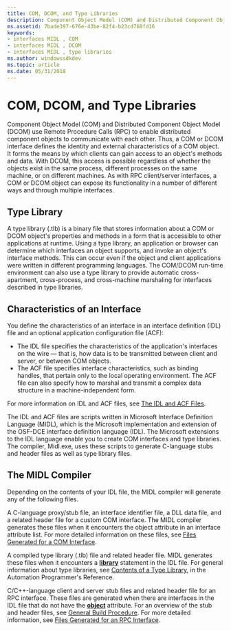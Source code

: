 ```yaml
---
title: COM, DCOM, and Type Libraries
description: Component Object Model (COM) and Distributed Component Object Model (DCOM) use Remote Procedure Calls (RPC) to enable distributed component objects to communicate with each other.
ms.assetid: 7bade397-676e-43be-82f4-b23cd768fd16
keywords:
- interfaces MIDL , COM
- interfaces MIDL , DCOM
- interfaces MIDL , type libraries
ms.author: windowssdkdev
ms.topic: article
ms.date: 05/31/2018
---
```


# COM, DCOM, and Type Libraries

Component Object Model (COM) and Distributed Component Object Model (DCOM) use Remote Procedure Calls (RPC) to enable distributed component objects to communicate with each other. Thus, a COM or DCOM interface defines the identity and external characteristics of a COM object. It forms the means by which clients can gain access to an object's methods and data. With DCOM, this access is possible regardless of whether the objects exist in the same process, different processes on the same machine, or on different machines. As with RPC client/server interfaces, a COM or DCOM object can expose its functionality in a number of different ways and through multiple interfaces.

## Type Library

A type library (.tlb) is a binary file that stores information about a COM or DCOM object's properties and methods in a form that is accessible to other applications at runtime. Using a type library, an application or browser can determine which interfaces an object supports, and invoke an object's interface methods. This can occur even if the object and client applications were written in different programming languages. The COM/DCOM run-time environment can also use a type library to provide automatic cross-apartment, cross-process, and cross-machine marshaling for interfaces described in type libraries.

## Characteristics of an Interface

You define the characteristics of an interface in an interface definition (IDL) file and an optional application configuration file (ACF):

-   The IDL file specifies the characteristics of the application's interfaces on the wire — that is, how data is to be transmitted between client and server, or between COM objects.
-   The ACF file specifies interface characteristics, such as binding handles, that pertain only to the local operating environment. The ACF file can also specify how to marshal and transmit a complex data structure in a machine-independent form.

For more information on IDL and ACF files, see [The IDL and ACF Files](https://msdn.microsoft.com/library/windows/desktop/aa378708).

The IDL and ACF files are scripts written in Microsoft Interface Definition Language (MIDL), which is the Microsoft implementation and extension of the OSF-DCE interface definition language (IDL). The Microsoft extensions to the IDL language enable you to create COM interfaces and type libraries. The compiler, Midl.exe, uses these scripts to generate C-language stubs and header files as well as type library files.

## The MIDL Compiler

Depending on the contents of your IDL file, the MIDL compiler will generate any of the following files.

A C-language proxy/stub file, an interface identifier file, a DLL data file, and a related header file for a custom COM interface. The MIDL compiler generates these files when it encounters the object attribute in an interface attribute list. For more detailed information on these files, see [Files Generated for a COM Interface](files-generated-for-a-com-interface.md).

A compiled type library (.tlb) file and related header file. MIDL generates these files when it encounters a [**library**](library.md) statement in the IDL file. For general information about type libraries, see [Contents of a Type Library](https://msdn.microsoft.com/en-us/library/ms221355(v=VS.71).aspx), in the Automation Programmer's Reference.

C/C++-language client and server stub files and related header file for an RPC interface. These files are generated when there are interfaces in the IDL file that do not have the [**object**](object.md) attribute. For an overview of the stub and header files, see [General Build Procedure](https://msdn.microsoft.com/library/windows/desktop/aa373926). For more detailed information, see [Files Generated for an RPC Interface](files-generated-for-an-rpc-interface.md).

 

 




